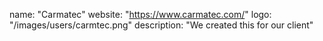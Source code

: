 name: "Carmatec"
website: "https://www.carmatec.com/"
logo: "/images/users/carmtec.png"
description: "We created this for our client"
